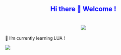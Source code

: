 <h2 align="center" style="color:blue;"> 
    <b> Hi there 👋 Welcome ! </b>
</h2>

<h1 align="center">
    <img src="https://readme-typing-svg.herokuapp.com/?font=Righteous&size=35&center=true&vCenter=true&width=500&height=70&duration=4000&lines=Hi+There!+👋;+I'm+test+test!;" />
</h1>


🌱 I’m currently learning LUA !

<img src="https://github-readme-stats.vercel.app/api/top-langs/?username=AntoPAA&theme=radical&layout=compact" />

